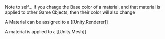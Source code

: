 
Note to self... if you change the Base color of a material, and that material is applied to other Game Objects, then their color will also change 

A Material can be assigned to a [[Unity.Renderer]]

A material is applied to a [[Unity.Mesh]]

